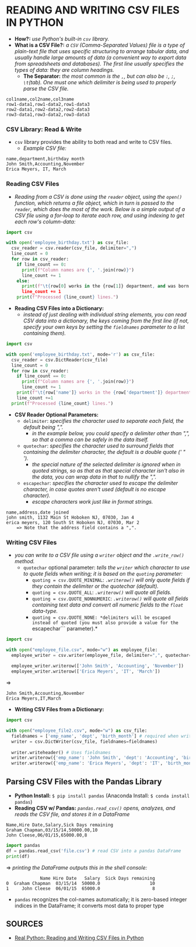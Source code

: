 # READING AND WRITING CSV FILES IN PYTHON

- **How?:** *use Python's built-in ```csv``` library.*
- **What is a CSV File?:** *a ```CSV``` (Comma-Separated Values) file is a type of plain-text file that uses specific structuring to arrange tabular data, and usually handle large amounts of data (a convenient way to export data from spreadsheets and databases). The first line usually specifies the types of data: they are column headings.*
  - **The Separator:** *the most common is the ```,```, but can also be ```:```, ```;```, ```\t```(tab). One must one which delimiter is being used to properly parse the CSV file.*
```csv
col1name,col2name,col3name
row1-data1,row1-data2,row1-data3
row2-data1,row2-data2,row2-data3
row3-data1,row3-data2,row3-data3
```

### CSV Library: Read & Write
- ```csv``` library provides the ability to both read and write to CSV files.
  - *Example CSV file:*
```csv
name,department,birthday month
John Smith,Accounting,November
Erica Meyers, IT, March
```

### Reading CSV Files
- *Reading from a CSV is done using the ```reader``` object, using the ```open()``` function, which returns a file object, which in turn is passed to the ```reader```, which does the most of the work. Below is a simple output of a CSV file using a for-loop to iterate each row, and using indexing to get each row's column-data:*
```python
import csv

with open('employee_birthday.txt') as csv_file:
  csv_reader = csv.reader(csv_file, delimiter=",")
  line_count = 0
  for row in csv_reader:
    if line_count == 0:
      print(f"Column names are {', '.join(row)}")
      line_count += 1
    else:
      print(f"\t{row[0] works in the {row[1]} department, and was born in {row[2]}.")
      line_count += 1
    print(f"Processed {line_count} lines.")
```
- **Reading CSV Files into a Dictionary:**
  - *instead of just dealing with individual string elements, you can read CSV data into a dictionary, the keys coming from the first line (if not, specify your own keys by setting the ```fieldnames``` parameter to a list containing them).*
```python
import csv

with open('employee_birthday.txt', mode='r') as csv_file:
  csv_reader = csv.DictReader(csv_file)
  line_count = 0
  for row in csv_reader:
    if line_count == 0:
      print(f"Column names are {', '.join(row)}")
      line_count += 1
    print(f"\t{row['name']} works in the {row['department']} department, and was born in {row['birthday month']}.")
    line_count +=1
  print(f"Processed {line_count} lines.")
```

- **CSV Reader Optional Parameters:**
  - ```delimiter```: *specifies the character used to separate each field, the default being ",".*
    - *in the example below, you could specify a delimiter other than ",", so that a comma can be safely in the data itself.*
  - ```quotechar```: *specifies the character used to surround fields that containing the delimiter character, the default is a double quote (' " ').*
    - *the special nature of the selected delimiter is ignored when in quoted strings, so as that as that special character isn't also in the data, you can wrap data in that to nullify the ",".*
  - ```escapechar```: *specifies the character used to escape the delimiter character, in case quotes aren't used (default is no escape character).*
    - *escape characters work just like in format strings.*
```csv
name,address,date joined
john smith, 1132 Main St Hoboken NJ, 07030, Jan 4
erica meyers, 120 South St Hoboken NJ, 07030, Mar 2
    => Note that the address field contains a ",".
```

### Writing CSV Files
- *you can write to a CSV file using a ```writer``` object and the ```.write_row()``` method.*
  - ```quotechar``` optional parameter: *tells the ```writer``` which character to use to quote fields when writing; it is based on the ```quoting``` parameter:*
    - ```quoting = csv.QUOTE_MINIMAL```: *```.writerow()``` will only quote fields if they contain the delimiter or the quotechar (default).*
    - ```quoting = csv.QUOTE_ALL```: *```.writerow()``` will quote all fields.*
    - ```quoting = csv.QUOTE_NONNUMERIC```: *```.writerow()``` will quote all fields containing text data and convert all numeric fields to the ```float``` data-type.*
    - ```quoting = csv.QUOTE_NONE: *delimiters will be escaped instead of quoted (you must also provide a value for the ```escapechar``` parameter).*
```python
import csv

with open("employee_file.csv", mode="w") as employee_file:
  employee_writer = csv.writer(employee_file, delimiter=",", quotechar='"', quoting=csv.QUOTE_MINIMAL)
  
  employee_writer.writerow(['John Smith', 'Accounting', 'November'])
  employee_writer.writerow(['Erica Meyers', 'IT', 'March'])
```
=>
```csv
John Smith,Accounting,November
Erica Meyers,IT,March
```


- **Writing CSV Files from a Dictionary:**
```python
import csv

with open("employee_file2.csv", mode="w") as csv_file:
  fieldnames = ['emp_name', 'dept', 'birth_month'] # required when writing a dict (Dict needs to know keys)
  writer = csv.DictWriter(csv_file, fieldnames=fieldnames)
  
  writer.writeheader() # Uses fieldnames
  writer.writerow({'emp_name': 'John Smith', 'dept': 'Accounting', 'birth_month': 'November'})
  writer.writerow({'emp_name': 'Erica Meyers', 'dept': 'IT', 'birth_month': 'March'})
```

## Parsing CSV Files with the Pandas Library
- **Python Install:** ```$ pip install pandas``` (Anaconda Install: ```$ conda install pandas```)
- **Reading CSV w/ Pandas:** *```pandas.read_csv()``` opens, analyzes, and reads the CSV file, and stores it in a DataFrame*
```csv
Name,Hire Date,Salary,Sick Days remaining
Graham Chapman,03/15/14,50000.00,10
John Cleese,06/01/15,65000.00,8
```
```python
import pandas
df = pandas.read_csv('file.csv') # read CSV into a pandas DataFrame
print(df)
```
=> *printing the DataFrame outputs this in the shell console:*
```shell
             Name Hire Date   Salary  Sick Days remaining
0  Graham Chapman  03/15/14  50000.0                   10
1     John Cleese  06/01/15  65000.0                    8
```
- ```pandas``` recognizes the col-names automatically; it is zero-based integer indices in the DataFrame; it converts most data to proper type



## SOURCES

- [Real Python: Reading and Writing CSV Files in Python](https://realpython.com/python-csv/)
